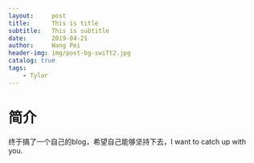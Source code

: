 ```yaml
---
layout:     post
title:      This is title
subtitle:   This is subtitle
date:       2019-04-21
author:     Wang Pei
header-img: img/post-bg-swift2.jpg
catalog: true
tags:
    - Tylor
---
```



# 简介

终于搞了一个自己的blog，希望自己能够坚持下去，I want to catch up with you.
